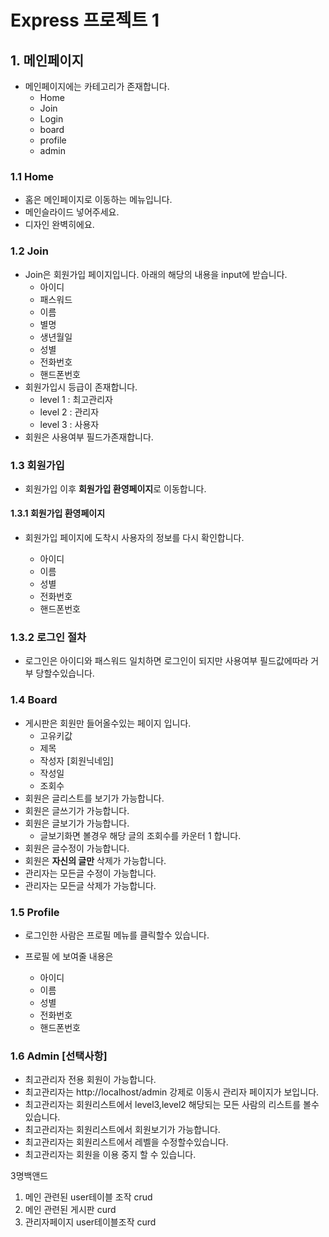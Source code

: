# Express 프로젝트 1

## 1. 메인페이지

- 메인페이지에는 카테고리가 존재합니다.
  - Home
  - Join
  - Login
  - board
  - profile
  - admin

### 1.1 Home

- 홈은 메인페이지로 이동하는 메뉴입니다.
- 메인슬라이드 넣어주세요.
- 디자인 완벽히에요.

### 1.2 Join

- Join은 회원가입 페이지입니다. 아래의 해당의 내용을 input에 받습니다.
  - 아이디
  - 패스워드
  - 이름
  - 별명
  - 생년월일
  - 성별
  - 전화번호
  - 핸드폰번호
- 회원가입시 등급이 존재합니다.
  - level 1 : 최고관리자
  - level 2 : 관리자
  - level 3 : 사용자
- 회원은 사용여부 필드가존재합니다.

### 1.3 회원가입

- 회원가입 이후 **회원가입 환영페이지**로 이동합니다.

#### 1.3.1 회원가입 환영페이지

- 회원가입 페이지에 도착시 사용자의 정보를 다시 확인합니다.

  - 아이디
  - 이름
  - 성별
  - 전화번호
  - 핸드폰번호

### 1.3.2 로그인 절차

- 로그인은 아이디와 패스워드 일치하면 로그인이 되지만 사용여부 필드값에따라 거부 당할수있습니다.

### 1.4 Board

- 게시판은 회원만 들어올수있는 페이지 입니다.
  - 고유키값
  - 제목
  - 작성자 [회원닉네임]
  - 작성일
  - 조회수
- 회원은 글리스트를 보기가 가능합니다.
- 회원은 글쓰기가 가능합니다.
- 회원은 글보기가 가능합니다.
  - 글보기화면 볼경우 해당 글의 조회수를 카운터 1 합니다.
- 회원은 글수정이 가능합니다.
- 회원은 **자신의 글만** 삭제가 가능합니다.
- 관리자는 모든글 수정이 가능합니다.
- 관리자는 모든글 삭제가 가능합니다.

### 1.5 Profile

- 로그인한 사람은 프로필 메뉴를 클릭할수 있습니다.

- 프로필 에 보여줄 내용은

  - 아이디
  - 이름
  - 성별
  - 전화번호
  - 핸드폰번호

### 1.6 Admin [선택사항]

- 최고관리자 전용 회원이 가능합니다.
- 최고관리자는 http://localhost/admin 강제로 이동시 관리자 페이지가 보입니다.
- 최고관리자는 회원리스트에서 level3,level2 해당되는 모든 사람의 리스트를 볼수있습니다.
- 최고관리자는 회원리스트에서 회원보기가 가능합니다.
- 최고관리자는 회원리스트에서 레벨을 수정할수있습니다.
- 최고관리자는 회원을 이용 중지 할 수 있습니다.

3명백앤드

1. 메인 관련된 user테이블 조작 crud
2. 메인 관련된 게시판 curd
3. 관리자페이지 user테이블조작 curd

